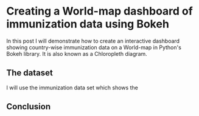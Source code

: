 # Creating a World-map dashboard of immunization data using Bokeh
In this post I will demonstrate how to create an interactive dashboard showing country-wise immunization data on a World-map in Python's Bokeh library. It is also known as a Chloropleth diagram.



## The dataset
I will use the immunization data set which shows the 


## Conclusion

